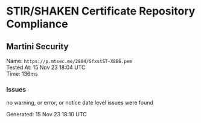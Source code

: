 # STIR/SHAKEN Certificate Repository Compliance

## Martini Security

Name: `https://p.mtsec.me/2884/GfxstST-X8B6.pem`\
Tested At: 15 Nov 23 18:04 UTC\
Time: 136ms

### Issues

no warning, or error, or notice date level issues were found

Generated: 15 Nov 23 18:10 UTC